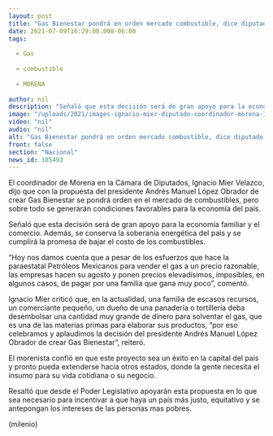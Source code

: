 ```yaml
---
layout: post
title: "Gas Bienestar pondrá en orden mercado combustible, dice diputado de Morena"
date: 2021-07-09T16:29:00.000-06:00
tags:
  
  - Gas
  
  - combustible
  
  - MORENA
  
author: nil
description: "Señaló que esta decisión será de gran apoyo para la economía familiar y el comercio; además, se conserva la soberanía energética del país. "
image: "/uploads/2021/images-ignacio-mier-diputado-coordinador-morena-1_0_0_1200_747.jpg"
video: "nil"
audio: "nil"
alt: "Gas Bienestar pondrá en orden mercado combustible, dice diputado de Morena"
front: false
section: "Nacional"
news_id: 185493
---
```


El coordinador de Morena en la Cámara de Diputados, Ignacio Mier Velazco, dijo que con la propuesta del presidente Andrés Manuel López Obrador de crear Gas Bienestar se pondrá orden en el mercado de combustibles, pero sobre todo se generarán condiciones favorables para la economía del país. 

Señaló que esta decisión será de gran apoyo para la economía familiar y el comercio. Además, se conserva la soberanía energética del país y se cumplirá la promesa de bajar el costo de los combustibles. 

“Hoy nos damos cuenta que a pesar de los esfuerzos que hace la paraestatal Petróleos Mexicanos para vender el gas a un precio razonable, las empresas hacen su agosto y ponen precios elevadísimos, imposibles, en algunos casos, de pagar por una familia que gana muy poco”, comentó. 

Ignacio Mier criticó que, en la actualidad, una familia de escasos recursos, un comerciante pequeño, un dueño de una panadería o tortillería deba desembolsar una cantidad muy grande de dinero para solventar el gas, que es una de las materias primas para elaborar sus productos, “por eso celebramos y aplaudimos la decisión del presidente Andrés Manuel López Obrador de crear Gas Bienestar”, reiteró. 

El morenista confió en que este proyecto sea un éxito en la capital del país y pronto pueda extenderse hacia otros estados, donde la gente necesita el insumo para su vida cotidiana o su negocio. 

Resaltó que desde el Poder Legislativo apoyarán esta propuesta en lo que sea necesario para incentivar a que haya un país más justo, equitativo y se antepongan los intereses de las personas mas pobres. 

(milenio)